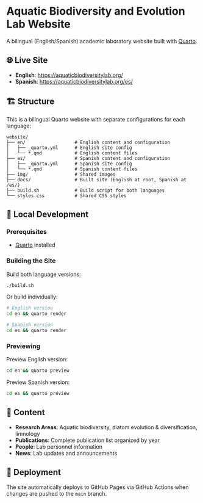# Aquatic Biodiversity and Evolution Lab Website

A bilingual (English/Spanish) academic laboratory website built with [Quarto](https://quarto.org/).

## 🌐 Live Site

- **English**: <https://aquaticbiodiversitylab.org/>
- **Spanish**: <https://aquaticbiodiversitylab.org/es/>

## 🏗️ Structure

This is a bilingual Quarto website with separate configurations for each language:

```
website/
├── en/                  # English content and configuration
│   ├── _quarto.yml      # English site config
│   └── *.qmd            # English content files
├── es/                  # Spanish content and configuration  
│   ├── _quarto.yml      # Spanish site config
│   └── *.qmd            # Spanish content files
├── img/                 # Shared images
├── docs/                # Built site (English at root, Spanish at /es/)
├── build.sh             # Build script for both languages
└── styles.css           # Shared CSS styles
```

## 🔧 Local Development

### Prerequisites
- [Quarto](https://quarto.org/docs/get-started/) installed

### Building the Site

Build both language versions:
```bash
./build.sh
```

Or build individually:
```bash
# English version
cd en && quarto render

# Spanish version  
cd es && quarto render
```

### Previewing

Preview English version:
```bash
cd en && quarto preview
```

Preview Spanish version:
```bash
cd es && quarto preview
```

## 📄 Content

- **Research Areas**: Aquatic biodiversity, diatom evolution & diversification, limnology
- **Publications**: Complete publication list organized by year
- **People**: Lab personnel information
- **News**: Lab updates and announcements

## 🚀 Deployment

The site automatically deploys to GitHub Pages via GitHub Actions when changes are pushed to the `main` branch.
